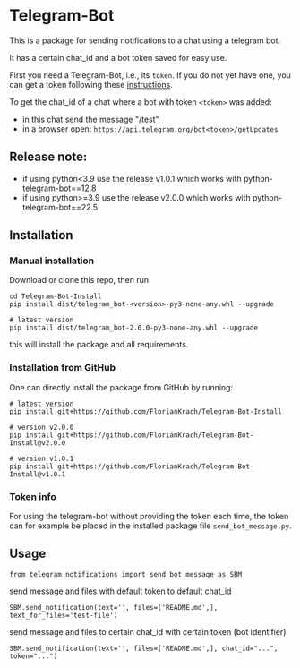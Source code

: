 # Telegram-Bot

This is a package for sending notifications to a chat 
using a telegram bot.

It has a certain chat_id and a bot token saved for easy use.

First you need a Telegram-Bot, i.e., its `token`. If you do not yet have one, you can get a token following these [instructions](https://core.telegram.org/bots/features#creating-a-new-bot).

To get the chat_id of a chat where a bot with token ```<token>``` was added:
- in this chat send the message "/test"
- in a browser open: ```https://api.telegram.org/bot<token>/getUpdates```


## Release note:
- if using python<3.9 use the release v1.0.1 which works with python-telegram-bot==12.8
- if using python>=3.9 use the release v2.0.0 which works with python-telegram-bot==22.5


## Installation

### Manual installation
Download or clone this repo, then run

```shell
cd Telegram-Bot-Install
pip install dist/telegram_bot-<version>-py3-none-any.whl --upgrade

# latest version
pip install dist/telegram_bot-2.0.0-py3-none-any.whl --upgrade
```
this will install the package and all requirements. 

### Installation from GitHub
One can directly install the package from GitHub by running:

```shell
# latest version
pip install git+https://github.com/FlorianKrach/Telegram-Bot-Install

# version v2.0.0
pip install git+https://github.com/FlorianKrach/Telegram-Bot-Install@v2.0.0

# version v1.0.1
pip install git+https://github.com/FlorianKrach/Telegram-Bot-Install@v1.0.1
```

### Token info

For using the telegram-bot without providing the token each time, the token can for example be placed in the installed package file `send_bot_message.py`.


## Usage
```
from telegram_notifications import send_bot_message as SBM
```

send message and files with default token to default chat_id
```
SBM.send_notification(text='', files=['README.md',], text_for_files='test-file')
```

send message and files to certain chat_id with certain token (bot identifier)
```
SBM.send_notification(text='', files=['README.md',], chat_id="...", token="...")
```

